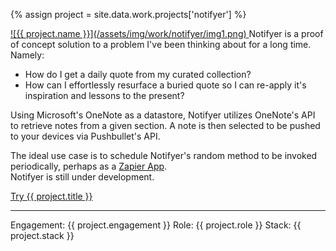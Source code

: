 ---
---
{% assign project = site.data.work.projects['notifyer'] %}

<a class="work__image" href="{{ project.site-url }}" title="Visit {{ project.title }}" target="_blank">
  ![{{ project.name }}](/assets/img/work/notifyer/img1.png)
</a>  
Notifyer is a proof of concept solution to a problem I've been thinking about for a long time. Namely:

- How do I get a daily quote from my curated collection?
- How can I effortlessly resurface a buried quote so I can re-apply it's inspiration and lessons to the present?

Using Microsoft's OneNote as a datastore, Notifyer utilizes OneNote's API to retrieve notes from a given section. A note is then selected to be pushed to your devices via Pushbullet's API.

The ideal use case is to schedule Notifyer's random method to be invoked periodically, perhaps as a <a href="assets/img/work/notifyer/zapier.png" target="_blank">Zapier App</a>.  
Notifyer is still under development.

<a href="{{ project.site-url }}" title="Visit {{ project.title }}" target="_blank">Try {{ project.title }}</a>
<hr/>
Engagement: {{ project.engagement }}  
Role: {{ project.role }}  
Stack: {{ project.stack }}